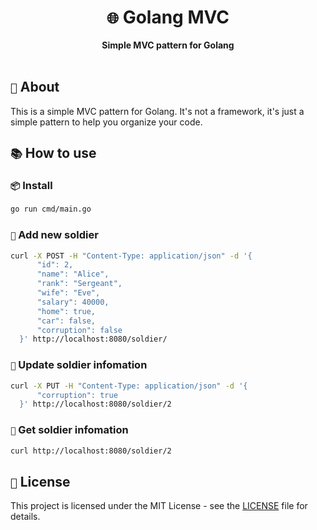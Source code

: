 <div align="center">
    <h1><code>🌐</code> Golang MVC</h1>
    <strong>Simple MVC pattern for Golang</strong>
</div>

<br />

## `📝` About

This is a simple MVC pattern for Golang. It's not a framework, it's just a simple pattern to help you organize your code.

## `📚` How to use

### `📦` Install

```bash
go run cmd/main.go
```

### `📌` Add new soldier

```bash
curl -X POST -H "Content-Type: application/json" -d '{
      "id": 2,
      "name": "Alice",
      "rank": "Sergeant",
      "wife": "Eve",
      "salary": 40000,
      "home": true,
      "car": false,
      "corruption": false
  }' http://localhost:8080/soldier/
```

### `📌` Update soldier infomation

```bash
curl -X PUT -H "Content-Type: application/json" -d '{
      "corruption": true
  }' http://localhost:8080/soldier/2
```

### `📌` Get soldier infomation

```bash
curl http://localhost:8080/soldier/2
```

## `📜` License

This project is licensed under the MIT License - see the [LICENSE](LICENSE) file for details.
